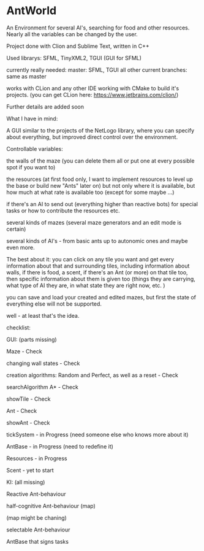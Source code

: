 # AntWorld
An Environment for several AI's, searching for food and other resources.
Nearly all the variables can be changed by the user.


Project done with Clion and Sublime Text, written in C++

Used librarys: SFML, TinyXML2, TGUI (GUI for SFML)

currently really needed:
master: SFML, TGUI
all other current branches: same as master



works with CLion and any other IDE working with CMake to build it's projects.
(you can get CLion here: https://www.jetbrains.com/clion/)





Further details are added soon



What I have in mind:

A GUI similar to the projects of the NetLogo library, where you can specify about everything, 
but improved direct control over the environment. 


Controllable variables:

the walls of the maze (you can delete them all or put one at every possible spot if you want to)

the resources (at first food only, I want to implement resources to level up the base or build new "Ants" later on)
but not only where it is available, but how much at what rate is available too (except for some maybe ...)

if there's an AI to send out (everything higher than reactive bots) for special tasks or how to contribute the resources etc.

several kinds of mazes (several maze generators and an edit mode is certain)

several kinds of AI's - from basic ants up to autonomic ones and maybe even more.

The best about it: you can click on any tile you want and get every information about that and surrounding tiles, 
including information about walls, if there is food, a scent, if there's an Ant (or more) on that tile too, 
then specific information about them is given too (things they are carrying, what type of AI they are, in what state
they are right now, etc. )

you can save and load your created and edited mazes, but first the state of everything else will not be supported.

well - at least that's the idea.


checklist:

GUI: (parts missing)

Maze - Check

changing wall states - Check

creation algorithms: Random and Perfect, as well as a reset - Check

searchAlgorithm A* - Check

showTile - Check

Ant - Check

showAnt - Check

tickSystem - in Progress (need someone else who knows more about it)

AntBase - in Progress (need to redefine it)

Resources - in Progress

Scent - yet to start



KI: (all missing)

Reactive Ant-behaviour

half-cognitive Ant-behaviour (map)

(map might be chaning)

selectable Ant-behaviour


AntBase that signs tasks






